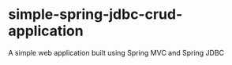 # simple-spring-jdbc-crud-application
A simple web application built using Spring MVC and Spring JDBC
